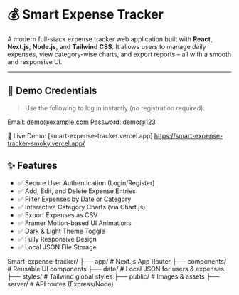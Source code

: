 # 💰 Smart Expense Tracker

A modern full-stack expense tracker web application built with **React**, **Next.js**, **Node.js**, and **Tailwind CSS**. It allows users to manage daily expenses, view category-wise charts, and export reports – all with a smooth and responsive UI.

---

## 🔑 Demo Credentials

> Use the following to log in instantly (no registration required):

Email: demo@example.com
Password: demo@123

🚀 Live Demo: [smart-expense-tracker.vercel.app] https://smart-expense-tracker-smoky.vercel.app/


## ✨ Features

- ✅ Secure User Authentication (Login/Register)
- ✅ Add, Edit, and Delete Expense Entries
- ✅ Filter Expenses by Date or Category
- ✅ Interactive Category Charts (via Chart.js)
- ✅ Export Expenses as CSV
- ✅ Framer Motion-based UI Animations
- ✅ Dark & Light Theme Toggle
- ✅ Fully Responsive Design
- ✅ Local JSON File Storage

Smart-expense-tracker/
├── app/               # Next.js App Router
├── components/        # Reusable UI components
├── data/              # Local JSON for users & expenses
├── styles/            # Tailwind global styles
├── public/            # Images & assets
├── server/            # API routes (Express/Node)

